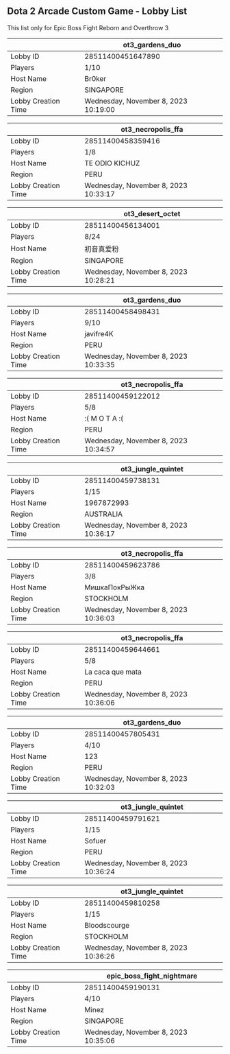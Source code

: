 ## Dota 2 Arcade Custom Game - Lobby List

This list only for Epic Boss Fight Reborn and Overthrow 3

|  | ot3_gardens_duo |
| ------ | ------ |
| Lobby ID | 28511400451647890 |
| Players | 1/10 |
| Host Name | Br0ker |
| Region | SINGAPORE |
| Lobby Creation Time | Wednesday, November 8, 2023 10:19:00 |


|  | ot3_necropolis_ffa |
| ------ | ------ |
| Lobby ID | 28511400458359416 |
| Players | 1/8 |
| Host Name | TE ODIO KICHUZ |
| Region | PERU |
| Lobby Creation Time | Wednesday, November 8, 2023 10:33:17 |


|  | ot3_desert_octet |
| ------ | ------ |
| Lobby ID | 28511400456134001 |
| Players | 8/24 |
| Host Name | 初音真爱粉 |
| Region | SINGAPORE |
| Lobby Creation Time | Wednesday, November 8, 2023 10:28:21 |


|  | ot3_gardens_duo |
| ------ | ------ |
| Lobby ID | 28511400458498431 |
| Players | 9/10 |
| Host Name | javifre4K |
| Region | PERU |
| Lobby Creation Time | Wednesday, November 8, 2023 10:33:35 |


|  | ot3_necropolis_ffa |
| ------ | ------ |
| Lobby ID | 28511400459122012 |
| Players | 5/8 |
| Host Name | :( M O T A :( |
| Region | PERU |
| Lobby Creation Time | Wednesday, November 8, 2023 10:34:57 |


|  | ot3_jungle_quintet |
| ------ | ------ |
| Lobby ID | 28511400459738131 |
| Players | 1/15 |
| Host Name | 1967872993 |
| Region | AUSTRALIA |
| Lobby Creation Time | Wednesday, November 8, 2023 10:36:17 |


|  | ot3_necropolis_ffa |
| ------ | ------ |
| Lobby ID | 28511400459623786 |
| Players | 3/8 |
| Host Name | МишкаПокРыЖка |
| Region | STOCKHOLM |
| Lobby Creation Time | Wednesday, November 8, 2023 10:36:03 |


|  | ot3_necropolis_ffa |
| ------ | ------ |
| Lobby ID | 28511400459644661 |
| Players | 5/8 |
| Host Name | La caca que mata |
| Region | PERU |
| Lobby Creation Time | Wednesday, November 8, 2023 10:36:06 |


|  | ot3_gardens_duo |
| ------ | ------ |
| Lobby ID | 28511400457805431 |
| Players | 4/10 |
| Host Name | 123 |
| Region | PERU |
| Lobby Creation Time | Wednesday, November 8, 2023 10:32:03 |


|  | ot3_jungle_quintet |
| ------ | ------ |
| Lobby ID | 28511400459791621 |
| Players | 1/15 |
| Host Name | Sofuer |
| Region | PERU |
| Lobby Creation Time | Wednesday, November 8, 2023 10:36:24 |


|  | ot3_jungle_quintet |
| ------ | ------ |
| Lobby ID | 28511400459810258 |
| Players | 1/15 |
| Host Name | Bloodscourge |
| Region | STOCKHOLM |
| Lobby Creation Time | Wednesday, November 8, 2023 10:36:26 |


|  | epic_boss_fight_nightmare |
| ------ | ------ |
| Lobby ID | 28511400459190131 |
| Players | 4/10 |
| Host Name | Minez |
| Region | SINGAPORE |
| Lobby Creation Time | Wednesday, November 8, 2023 10:35:06 |


